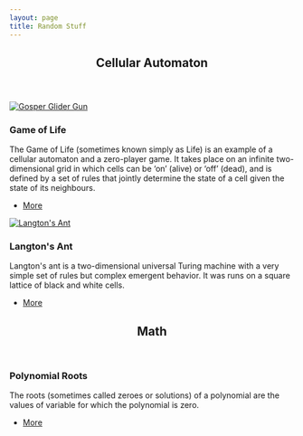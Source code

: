 ```yaml
---
layout: page
title: Random Stuff
---
```

<!-- Section -->
<section>
    <header class="major">
        <h2>Cellular Automaton</h2>
    </header>
    <div class="posts">
        <article>
            <a href="Game of Life" class="image"><img src="GIFs/Gosper Glider Gun.gif" alt="Gosper Glider Gun" /></a>
            <h3>Game of Life</h3>
            <p>The Game of Life (sometimes known simply as Life) is an example of a cellular automaton and a zero-player game. It takes place on an infinite two-dimensional grid in which cells can be ‘on’ (alive) or ‘off’ (dead), and is defined by a set of rules that jointly determine the state of a cell given the state of its neighbours.</p>
            <ul class="actions">
                <li><a href="Game of Life" class="button">More</a></li>
            </ul>
        </article>
        <article>
            <a href="Langton's Ant" class="image"><img src="GIFs/Langton's Ant.gif" alt="Langton's Ant" /></a>
            <h3>Langton's Ant</h3>
            <p>Langton's ant is a two-dimensional universal Turing machine with a very simple set of rules but complex emergent behavior. It was runs on a square lattice of black and white cells.</p>
            <ul class="actions">
                <li><a href="Langton's Ant" class="button">More</a></li>
            </ul>
        </article>
    </div>
</section>
<section>
    <header class="major">
        <h2>Math</h2>
    </header>
    <div class="posts">
        <article>
            <h3>Polynomial Roots</h3>
            <p>The roots (sometimes called zeroes or solutions) of a polynomial are the values of variable for which the polynomial is zero.</p>
            <ul class="actions">
                <li><a href="Polynomial Roots" class="button">More</a></li>
            </ul>
        </article>
    </div>
</section>